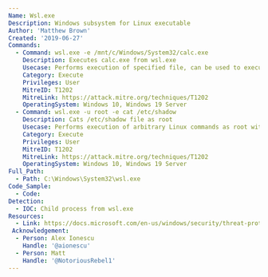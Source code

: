 ```yaml
---
Name: Wsl.exe
Description: Windows subsystem for Linux executable
Author: 'Matthew Brown'
Created: '2019-06-27'
Commands:
  - Command: wsl.exe -e /mnt/c/Windows/System32/calc.exe
    Description: Executes calc.exe from wsl.exe
    Usecase: Performs execution of specified file, can be used to execute arbitrary Linux commands.
    Category: Execute
    Privileges: User
    MitreID: T1202
    MitreLink: https://attack.mitre.org/techniques/T1202
    OperatingSystem: Windows 10, Windows 19 Server
  - Command: wsl.exe -u root -e cat /etc/shadow
    Description: Cats /etc/shadow file as root
    Usecase: Performs execution of arbitrary Linux commands as root without need for password.
    Category: Execute
    Privileges: User
    MitreID: T1202
    MitreLink: https://attack.mitre.org/techniques/T1202
    OperatingSystem: Windows 10, Windows 19 Server
Full_Path:
  - Path: C:\Windows\System32\wsl.exe
Code_Sample:
  - Code:
Detection:
  - IOC: Child process from wsl.exe
Resources:
  - Link: https://docs.microsoft.com/en-us/windows/security/threat-protection/windows-defender-application-control/microsoft-recommended-block-rules
 Acknowledgement:
  - Person: Alex Ionescu
    Handle: '@aionescu'
  - Person: Matt
    Handle: '@NotoriousRebel1'
---
```

